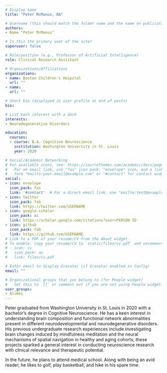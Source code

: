 ```yaml
---
# Display name
title: "Peter McManus, BA"

# Username (this should match the folder name and the name on publications)
authors:
- Name "Peter McManus"

# Is this the primary user of the site?
superuser: false

# Role/position (e.g., Professor of Artificial Intelligence)
role: Clinical Research Assistant

# Organizations/Affiliations
organizations:
- name: Boston Children's Hospital  
  url: ""
- name:
  url: ""

# Short bio (displayed in user profile at end of posts)
bio:

# List each interest with a dash
interests:
- Neurodegenerative Disorders

education:
  courses:
  - course: B.A. Cognitive Neuroscience
    institution: Washington University in St. Louis
    year: 2020

# Social/Academic Networking
# For available icons, see: https://sourcethemes.com/academic/docs/page-builder/#icons
#   For an email link, use "fas" icon pack, "envelope" icon, and a link in the
#   form "mailto:your-email@example.com" or "#contact" for contact widget.
social:
- icon: envelope
  icon_pack: fas
  link: '#contact'  # For a direct email link, use "mailto:test@example.org".
- icon: twitter
  icon_pack: fab
  link: https://twitter.com/USERNAME
- icon: google-scholar
  icon_pack: ai
  link: https://scholar.google.com/citations?user=PERSON-ID
- icon: github
  icon_pack: fab
  link: https://github.com/USERNAME
# Link to a PDF of your resume/CV from the About widget.
# To enable, copy your resume/CV to `static/files/cv.pdf` and uncomment the lines below.
# - icon: cv
#   icon_pack: ai
#   link: files/cv.pdf

# Enter email to display Gravatar (if Gravatar enabled in Config)
email: ""

# Organizational groups that you belong to (for People widget)
#   Set this to `[]` or comment out if you are not using People widget.
user_groups:
- Alumni
---
```


Peter graduated from Washington University in St. Louis in 2020 with a bachelor’s degree in Cognitive Neuroscience. He has a keen interest in understanding brain composition and functional network abnormalities present in different neurodevelopmental and neurodegenerative disorders. His previous undergraduate research experiences include investigating brain changes induced by mindfulness meditation and the neural mechanisms of spatial navigation in healthy and aging cohorts; these projects sparked a general interest in conducting neuroscience research with clinical relevance and therapeutic potential.

In the future, he plans to attend medical school. Along with being an avid reader, he likes to golf, play basketball, and hike in his spare time.
